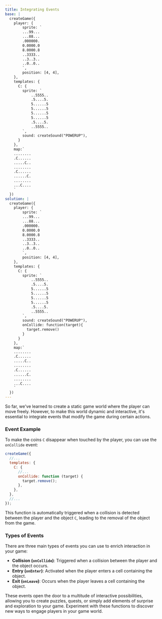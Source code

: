 ```yaml
---
title: Integrating Events
base: |
  createGame({
    player: {
        sprite: `
        ...99...
        ...88...
        .000000.
        0.0000.0
        8.0000.8
        ..3333..
        ..3..3..
        ..0..0..
        `,
        position: [4, 4],
    },
    templates: {
      C: {
        sprite: `
            ..5555..
            .5....5.
            5......5
            5......5
            5......5
            5......5
            .5....5.
            ..5555..
        `,
        sound: createSound("POWERUP"),
      }
    },
    map:`
    ........
    .C......
    .....C..
    ........
    .C......
    ......C.
    ........
    ...C....
    `
  })
solution: |
  createGame({
    player: {
        sprite: `
        ...99...
        ...88...
        .000000.
        0.0000.0
        8.0000.8
        ..3333..
        ..3..3..
        ..0..0..
        `,
        position: [4, 4],
    },
    templates: {
      C: {
        sprite: `
            ..5555..
            .5....5.
            5......5
            5......5
            5......5
            5......5
            .5....5.
            ..5555..
        `,
        sound: createSound("POWERUP"),
        onCollide: function(target){
          target.remove()
        }
      }
    },
    map:`
    ........
    .C......
    .....C..
    ........
    .C......
    ......C.
    ........
    ...C....
    `
  })
---
```


So far, we've learned to create a static game world where the player can move freely. However, to make this world dynamic and interactive, it's essential to integrate events that modify the game during certain actions.

### Event Example

To make the coins `C` disappear when touched by the player, you can use the `onCollide` event:

```js
createGame({
  //...
  templates: {
    C: {
      //...
      onCollide: function (target) {
        target.remove();
      },
    },
  },
  //...
});
```

This function is automatically triggered when a collision is detected between the player and the object `C`, leading to the removal of the object from the game.

### Types of Events

There are three main types of events you can use to enrich interaction in your game:

- **Collision (`onCollide`)**: Triggered when a collision between the player and the object occurs.
- **Entry (`onEnter`)**: Activated when the player enters a cell containing the object.
- **Exit (`onLeave`)**: Occurs when the player leaves a cell containing the object.

These events open the door to a multitude of interactive possibilities, allowing you to create puzzles, quests, or simply add elements of surprise and exploration to your game. Experiment with these functions to discover new ways to engage players in your game world.
